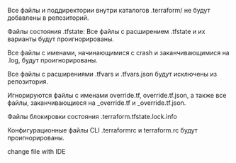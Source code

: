 Все файлы и поддиректории внутри каталогов .terraform/ не будут добавлены в репозиторий.

Файлы состояния .tfstate: Все файлы с расширением .tfstate и их варианты будут проигнорированы. 

Все файлы с именами, начинающимися с crash и заканчивающимися на .log, будут проигнорированы.

Все файлы с расширениями .tfvars и .tfvars.json будут исключены из репозитория.

Игнорируются файлы с именами override.tf, override.tf.json, а также все файлы, заканчивающиеся на _override.tf и _override.tf.json.

Файлы блокировки состояния .terraform.tfstate.lock.info

Конфигурационные файлы CLI .terraformrc и terraform.rc будут проигнорированы.

change file with IDE